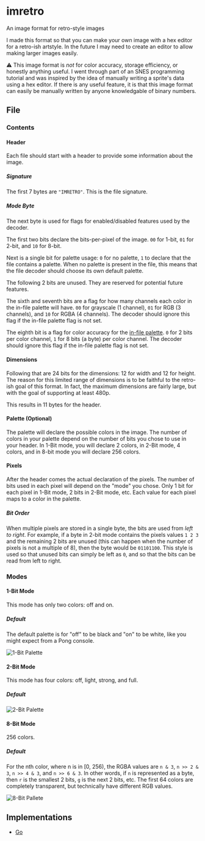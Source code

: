 # imretro

An image format for retro-style images

I made this format so that you can make your own image with a hex editor for a retro-ish
artstyle. In the future I may need to create an editor to allow making larger images easily.

:warning: This image format is *not* for color accuracy, storage efficiency, or honestly anything
useful. I went through part of an SNES programming tutorial and was inspired by the idea of
manually writing a sprite's data using a hex editor. If there is any useful feature, it is
that this image format can easily be manually written by anyone knowledgable of binary numbers.

## File

### Contents

#### Header

Each file should start with a header to provide some information about the image.

##### Signature

The first 7 bytes are `"IMRETRO"`. This is the file signature.

##### Mode Byte

The next byte is used for flags for enabled/disabled features used by the decoder.

The first two bits declare the bits-per-pixel of the image. `00` for 1-bit, `01` for
2-bit, and `10` for 8-bit.

Next is a single bit for palette usage: `0` for no palette, `1` to declare that
the file contains a palette. When no palette is present in the file, this means that
the file decoder should choose its own default palette.

The following 2 bits are unused. They are reserved for potential future features.

The sixth and seventh bits are a flag for how many channels each color in the
in-file palette will have. `00` for grayscale (1 channel), `01` for RGB (3
channels), and `10` for RGBA (4 channels). The decoder should ignore this flag
if the in-file palette flag is not set.

The eighth bit is a flag for color accuracy for the [in-file palette][palette].
`0` for 2 bits per color channel, `1` for 8 bits (a byte) per color
channel. The decoder should ignore this flag if the in-file palette flag is not
set.

#### Dimensions

Following that are 24 bits for the dimensions: 12 for width and 12 for height. The reason for this limited
range of dimensions is to be faithful to the retro-ish goal of this format. In fact, the maximum dimensions
are fairly large, but with the goal of supporting at least 480p.

This results in 11 bytes for the header.

#### Palette (Optional)

The palette will declare the possible colors in the image. The number of colors in your
palette depend on the number of bits you chose to use in your header. In 1-Bit mode, you
will declare 2 colors, in 2-Bit mode, 4 colors, and in 8-bit mode you will declare 256
colors.

#### Pixels

After the header comes the actual declaration of the pixels. The number of bits used in each
pixel will depend on the "mode" you chose. Only 1 bit for each pixel in 1-Bit mode, 2 bits in
2-Bit mode, etc. Each value for each pixel maps to a color in the palette.

##### Bit Order

When multiple pixels are stored in a single byte, the bits are used from *left to right*.
For example, if a byte in 2-bit mode contains the pixels values `1 2 3` and the remaining 2 bits are
unused (this can happen when the number of pixels is not a multiple of 8), then the byte would be
`01101100`. This style is used so that unused bits can simply be left as `0`, and so that the bits
can be read from left to right.

### Modes

#### 1-Bit Mode

This mode has only two colors: off and on.

##### Default

The default palette is for "off" to be black and "on" to be white, like you
might expect from a Pong console.

![1-Bit Palette](./assets/1-bit-palette.png "1-Bit Palette")

#### 2-Bit Mode

This mode has four colors: off, light, strong, and full.

##### Default

![2-Bit Palette](./assets/2-bit-palette.png "2-Bit Palette")

#### 8-Bit Mode

256 colors.

##### Default

For the nth color, where n is in \[0, 256\), the RGBA values are `n & 3`, `n >> 2 & 3`,
`n >> 4 & 3`, and `n >> 6 & 3`. In other words, if `n` is represented as a byte, then `r` is the
smallest 2 bits, `g` is the next 2 bits, etc.
The first 64 colors are completely transparent, but technically have different RGB values.

![8-Bit Pallete](./assets/8-bit-palette.png "8-Bit Palette")

## Implementations

- [Go](https://github.com/imretro/go)

[palette]: #palette-optional
